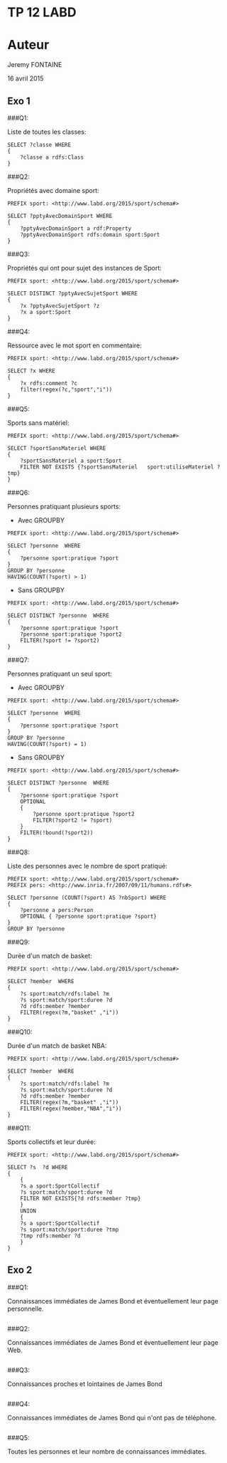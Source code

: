 TP 12 LABD
==========

# Auteur
Jeremy FONTAINE

16 avril 2015

## Exo 1
###Q1:

Liste de toutes les classes:

```sparql
SELECT ?classe WHERE
{
	?classe a rdfs:Class
}
```

###Q2:

Propriétés avec domaine sport:

```sparql
PREFIX sport: <http://www.labd.org/2015/sport/schema#>

SELECT ?pptyAvecDomainSport WHERE
{
	?pptyAvecDomainSport a rdf:Property
	?pptyAvecDomainSport rdfs:domain sport:Sport
}
```

###Q3:

Propriétés qui ont pour sujet des instances de Sport:

```sparql
PREFIX sport: <http://www.labd.org/2015/sport/schema#>

SELECT DISTINCT ?pptyAvecSujetSport WHERE
{
	?x ?pptyAvecSujetSport ?z
	?x a sport:Sport
}
```

###Q4:

Ressource avec le mot sport en commentaire:

```sparql
PREFIX sport: <http://www.labd.org/2015/sport/schema#>

SELECT ?x WHERE 
{
	?x rdfs:comment ?c
	filter(regex(?c,"sport","i"))
}
```

###Q5:

Sports sans matériel:

```sparql
PREFIX sport: <http://www.labd.org/2015/sport/schema#>

SELECT ?sportSansMateriel WHERE 
{
	?sportSansMateriel a sport:Sport
	FILTER NOT EXISTS {?sportSansMateriel 	sport:utiliseMateriel ?tmp}
}
```

###Q6:

Personnes pratiquant plusieurs sports:

* Avec GROUPBY

```sparql
PREFIX sport: <http://www.labd.org/2015/sport/schema#>

SELECT ?personne  WHERE 
{
	?personne sport:pratique ?sport
}
GROUP BY ?personne
HAVING(COUNT(?sport) > 1)
```

* Sans GROUPBY

```sparql
PREFIX sport: <http://www.labd.org/2015/sport/schema#>

SELECT DISTINCT ?personne  WHERE 
{
	?personne sport:pratique ?sport
	?personne sport:pratique ?sport2
	FILTER(?sport != ?sport2)
}
```

###Q7:

Personnes pratiquant un seul sport:

* Avec GROUPBY

```sparql
PREFIX sport: <http://www.labd.org/2015/sport/schema#>

SELECT ?personne  WHERE 
{
	?personne sport:pratique ?sport
}
GROUP BY ?personne
HAVING(COUNT(?sport) = 1)
```

* Sans GROUPBY

```sparql
PREFIX sport: <http://www.labd.org/2015/sport/schema#>

SELECT DISTINCT ?personne  WHERE 
{
	?personne sport:pratique ?sport
	OPTIONAL 
	{
		?personne sport:pratique ?sport2
		FILTER(?sport2 != ?sport)
	}
	FILTER(!bound(?sport2))
}
```

###Q8:

Liste des personnes avec le nombre de sport pratiqué:

```sparql
PREFIX sport: <http://www.labd.org/2015/sport/schema#>
PREFIX pers: <http://www.inria.fr/2007/09/11/humans.rdfs#>

SELECT ?personne (COUNT(?sport) AS ?nbSport) WHERE 
{
	?personne a pers:Person
	OPTIONAL { ?personne sport:pratique ?sport}
}
GROUP BY ?personne
```

###Q9:

Durée d'un match de basket:

```sparql
PREFIX sport: <http://www.labd.org/2015/sport/schema#>

SELECT ?member  WHERE 
{
	?s sport:match/rdfs:label ?m
	?s sport:match/sport:duree ?d
	?d rdfs:member ?member
	FILTER(regex(?m,"basket" ,"i"))
}
```

###Q10:

Durée d'un match de basket NBA:

```sparql
PREFIX sport: <http://www.labd.org/2015/sport/schema#>

SELECT ?member  WHERE 
{
	?s sport:match/rdfs:label ?m
	?s sport:match/sport:duree ?d
	?d rdfs:member ?member
	FILTER(regex(?m,"basket" ,"i"))
	FILTER(regex(?member,"NBA","i"))
}

```

###Q11:

Sports collectifs et leur durée:

```sparql
PREFIX sport: <http://www.labd.org/2015/sport/schema#>

SELECT ?s  ?d WHERE 
{
	{
	?s a sport:SportCollectif
	?s sport:match/sport:duree ?d
	FILTER NOT EXISTS{?d rdfs:member ?tmp}
	}
	UNION
	{
	?s a sport:SportCollectif
	?s sport:match/sport:duree ?tmp
	?tmp rdfs:member ?d
	}
}
```

## Exo 2
###Q1:

Connaissances immédiates de James Bond et éventuellement leur page personnelle.

```sparql

```

###Q2:

Connaissances immédiates de James Bond et éventuellement leur page Web.

```sparql

```

###Q3:

Connaissances proches et lointaines de James Bond

```sparql

```

###Q4:

Connaissances immédiates de James Bond qui n'ont pas de téléphone.

```sparql

```

###Q5:

Toutes les personnes et leur nombre de connaissances immédiates.

```sparql

```


